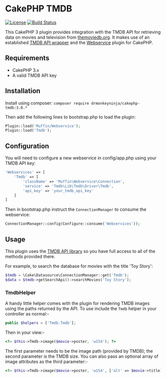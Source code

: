 # CakePHP TMDB

[![License](https://poser.pugx.org/drmonkeyninja/cakephp-tmdb/license.svg)](https://packagist.org/packages/drmonkeyninja/cakephp-tmdb) [![Build Status](https://travis-ci.org/drmonkeyninja/cakephp-tmdb.svg)](https://travis-ci.org/drmonkeyninja/cakephp-tmdb)

This CakePHP 3 plugin provides integration with the TMDB API for retrieving data on movies and television from [themoviedb.org](https://www.themoviedb.org/). It makes use of an established [TMDB API wrapper](https://github.com/php-tmdb/api) and the [Webservice](https://github.com/UseMuffin/Webservice) plugin for CakePHP.

## Requirements

* CakePHP 3.x
* A valid TMDB API key

## Installation

Install using composer: `composer require drmonkeyninja/cakephp-tmdb:3.0.*`

Then add the following lines to bootstrap.php to load the plugin:
```php
Plugin::load('Muffin/Webservice');
Plugin::load('Tmdb');
```

## Configuration

You will need to configure a new webservice in config/app.php using your TMDB API key:
```php
'Webservices' => [
    'Tmdb' => [
        'className' => 'Muffin\Webservice\Connection',
        'service' => 'Tmdb\Lib\Tmdb\Driver\Tmdb',
        'api_key' => 'your_tmdb_api_key'
    ]
]
```

Then in bootstrap.php instruct the `ConnectionManager` to consume the webservice:
```php
ConnectionManager::config(Configure::consume('Webservices'));
```

## Usage

This plugin uses the [TMDB API library](https://github.com/php-tmdb/api) so you have full access to all of the methods provided there.

For example, to search the database for movies with the title 'Toy Story':
```php
$tmdb = \Cake\Datasource\ConnectionManager::get('Tmdb');
$data = $tmdb->getSearchApi()->searchMovies('Toy Story');
```

### TmdbHelper

A handy little helper comes with the plugin for rendering TMDB images using the paths returned by the API. To use include the `Tmdb` helper in your controller as normal:-

```php
public $helpers = ['Tmdb.Tmdb'];
```

Then in your view:-

```php
<?= $this->Tmdb->image($movie->poster, 'w154'); ?>
```

The first parameter needs to be the image path (provided by TMDB); the second parameter is the TMDB size. You can also pass an optional array of image attributes as the third parameter:-

```php
<?= $this->Tmdb->image($movie->poster, 'w154', ['alt' => $movie->title]); ?>
```

